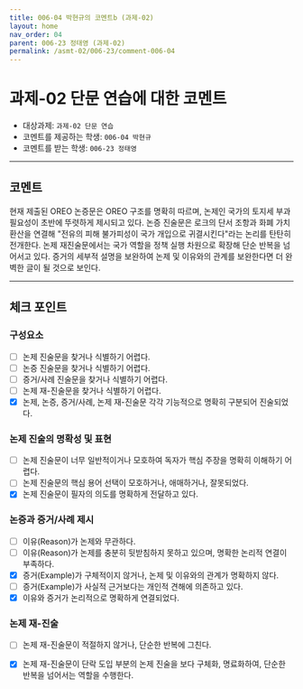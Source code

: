```yaml
---
title: 006-04 박현규의 코멘트b (과제-02) 
layout: home
nav_order: 04
parent: 006-23 정태영 (과제-02)
permalink: /asmt-02/006-23/comment-006-04
---
```


# 과제-02 단문 연습에 대한 코멘트

- 대상과제: `과제-02 단문 연습`
- 코멘트를 제공하는 학생: `006-04 박현규` 
- 코멘트를 받는 학생: `006-23 정태영` 

---

## 코멘트

현재 제출된 OREO 논증문은 OREO 구조를 명확히 따르며, 논제인 국가의 토지세 부과 필요성이 초반에 뚜렷하게 제시되고 있다. 논증 진술문은 로크의 단서 조항과 화폐 가치 환산을 연결해 "전유의 피해 불가피성이 국가 개입으로 귀결시킨다"라는 논리를 탄탄히 전개한다. 논제 재진술문에서는 국가 역할을 정책 실행 차원으로 확장해 단순 반복을 넘어서고 있다. 증거의 세부적 설명을 보완하여 논제 및 이유와의 관계를 보완한다면 더 완벽한 글이 될 것으로 보인다.

---

## 체크 포인트

### **구성요소**
- [ ] 논제 진술문을 찾거나 식별하기 어렵다.
- [ ] 논증 진술문을 찾거나 식별하기 어렵다.
- [ ] 증거/사례 진술문을 찾거나 식별하기 어렵다.
- [ ] 논제 재-진술문을 찾거나 식별하기 어렵다.
- [x] 논제, 논증, 증거/사례, 논제 재-진술문 각각 기능적으로 명확히 구분되어 진술되었다.

### **논제 진술의 명확성 및 표현**  
- [ ] 논제 진술문이 너무 일반적이거나 모호하여 독자가 핵심 주장을 명확히 이해하기 어렵다.  
- [ ] 논제 진술문의 핵심 용어 선택이 모호하거나, 애매하거나, 잘못되었다.  
- [x] 논제 진술문이 필자의 의도를 명확하게 전달하고 있다.  

### **논증과 증거/사례 제시**  
- [ ] 이유(Reason)가 논제와 무관하다.
- [ ] 이유(Reason)가 논제를 충분히 뒷받침하지 못하고 있으며, 명확한 논리적 연결이 부족하다.  
- [x] 증거(Example)가 구체적이지 않거나, 논제 및 이유와의 관계가 명확하지 않다. 
- [ ] 증거(Example)가 사실적 근거보다는 개인적 견해에 의존하고 있다.  
- [x] 이유와 증거가 논리적으로 명확하게 연결되었다.  

### **논제 재-진술**  
- [ ] 논제 재-진술문이 적절하지 않거나, 단순한 반복에 그친다.   
- [x] 논제 재-진술문이 단락 도입 부분의 논제 진술을 보다 구체화, 명료화하여, 단순한 반복을 넘어서는 역할을 수행한다.  

